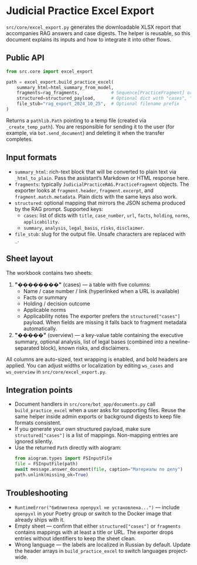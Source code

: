 # Judicial Practice Excel Export

`src/core/excel_export.py` generates the downloadable XLSX report that accompanies RAG answers and
case digests. The helper is reusable, so this document explains its inputs and how to integrate it
into other flows.

## Public API
```python
from src.core import excel_export

path = excel_export.build_practice_excel(
    summary_html=html_summary_from_model,
    fragments=rag_fragments,            # Sequence[PracticeFragment] or similar objects
    structured=structured_payload,      # Optional dict with "cases", "summary", etc.
    file_stub="rag_export_2024_10_25",  # Optional filename prefix
)
```

Returns a `pathlib.Path` pointing to a temp file (created via `_create_temp_path`). You are
responsible for sending it to the user (for example, via `bot.send_document`) and deleting it when
the transfer completes.

## Input formats
- `summary_html`: rich-text block that will be converted to plain text via `_html_to_plain`. Pass the
  assistant’s Markdown or HTML response here.
- `fragments`: typically `JudicialPracticeRAG.PracticeFragment` objects. The exporter looks at
  `fragment.header`, `fragment.excerpt`, and `fragment.match.metadata`. Plain dicts with the same
  keys also work.
- `structured`: optional mapping that mirrors the JSON schema produced by the RAG prompt. Supported
  keys:
  - `cases`: list of dicts with `title`, `case_number`, `url`, `facts`, `holding`, `norms`,
    `applicability`.
  - `summary`, `analysis`, `legal_basis`, `risks`, `disclaimer`.
- `file_stub`: slug for the output file. Unsafe characters are replaced with `_`.

## Sheet layout
The workbook contains two sheets:
1. **"��������"** (cases) — a table with five columns:
   - Name / case number / link (hyperlinked when a URL is available)
   - Facts or summary
   - Holding / decision outcome
   - Applicable norms
   - Applicability notes
   The exporter prefers the `structured["cases"]` payload. When fields are missing it falls back to
   fragment metadata automatically.
2. **"�����"** (overview) — a key-value table containing the executive summary, optional analysis,
   list of legal bases (combined into a newline-separated block), known risks, and disclaimers.

All columns are auto-sized, text wrapping is enabled, and bold headers are applied. You can adjust
widths or localization by editing `ws_cases` and `ws_overview` in `src/core/excel_export.py`.

## Integration points
- Document handlers in `src/core/bot_app/documents.py` call `build_practice_excel` when a user asks
  for supporting files. Reuse the same helper inside admin exports or background digests to keep file
  formats consistent.
- If you generate your own structured payload, make sure `structured["cases"]` is a list of mappings.
  Non-mapping entries are ignored silently.
- Use the returned `Path` directly with aiogram:
  ```python
  from aiogram.types import FSInputFile
  file = FSInputFile(path)
  await message.answer_document(file, caption="Материалы по делу")
  path.unlink(missing_ok=True)
  ```

## Troubleshooting
- `RuntimeError("библиотека openpyxl не установлена...")` — include `openpyxl` in your Poetry group
  or switch to the Docker image that already ships with it.
- Empty sheet — confirm that either `structured["cases"]` or `fragments` contains mappings with at
  least a title or URL. The exporter drops entries without identifiers to keep the sheet clean.
- Wrong language — the labels are localized in Russian by default. Update the header arrays in
  `build_practice_excel` to switch languages project-wide.
